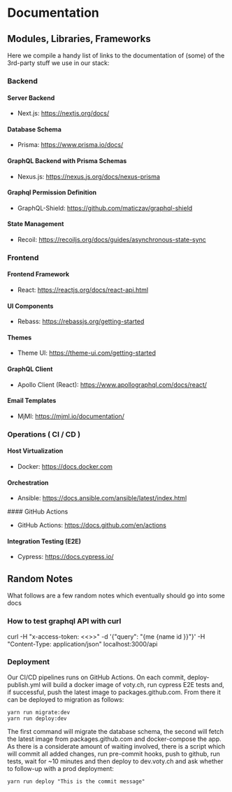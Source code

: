 # Documentation

## Modules, Libraries, Frameworks

Here we compile a handy list of links to the documentation of (some) of the 3rd-party stuff we use in our stack:

### Backend

#### Server Backend

- Next.js: https://nextjs.org/docs/

#### Database Schema

- Prisma: https://www.prisma.io/docs/

#### GraphQL Backend with Prisma Schemas

- Nexus.js: https://nexus.js.org/docs/nexus-prisma

#### Graphql Permission Definition

- GraphQL-Shield: https://github.com/maticzav/graphql-shield

#### State Management

- Recoil: https://recoiljs.org/docs/guides/asynchronous-state-sync

### Frontend

#### Frontend Framework

- React: https://reactjs.org/docs/react-api.html

#### UI Components

- Rebass: https://rebassjs.org/getting-started

#### Themes

- Theme UI: https://theme-ui.com/getting-started

#### GraphQL Client

- Apollo Client (React): https://www.apollographql.com/docs/react/

#### Email Templates

- MjMl: https://mjml.io/documentation/

### Operations ( CI / CD )

#### Host Virtualization

- Docker: https://docs.docker.com

#### Orchestration

- Ansible: https://docs.ansible.com/ansible/latest/index.html

#### GitHub Actions

- GitHub Actions: https://docs.github.com/en/actions

#### Integration Testing (E2E)

- Cypress: https://docs.cypress.io/

## Random Notes

What follows are a few random notes which eventually should go into some docs

### How to test graphql API with curl

curl -H "x-access-token: <<<token>>>" -d '{"query": "{me {name id }}"}' -H "Content-Type: application/json" localhost:3000/api

### Deployment

Our CI/CD pipelines runs on GitHub Actions. On each commit, deploy-publish.yml will build a docker image of voty.ch, run cypress E2E tests and, if successful, push the latest image to packages.github.com. From there it can be deployed to migration as follows:

```
yarn run migrate:dev
yarn run deploy:dev
```

The first command will migrate the database schema, the second will fetch the latest image from packages.github.com and docker-compose the app. As there is a considerate amount of waiting involved, there is a script which will commit all added changes, run pre-commit hooks, push to github, run tests, wait for ~10 minutes and then deploy to dev.voty.ch and ask whether to follow-up with a prod deployment:

```
yarn run deploy "This is the commit message"
```
